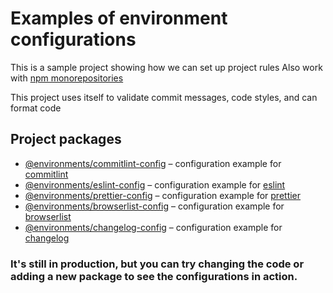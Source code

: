 # Examples of environment configurations

This is a sample project showing how we can set up project rules
Also work with [npm monorepositories](https://docs.npmjs.com/cli/v7/using-npm/workspaces)

This project uses itself to validate commit messages, code styles, and can format code

## Project packages

- [@environments/commitlint-config](packages/commitlint) – configuration example for [commitlint]
- [@environments/eslint-config](packages/eslint) – configuration example for [eslint]
- [@environments/prettier-config](packages/prettier) – configuration example for [prettier]
- [@environments/browserlist-config](packages/browserlist) – configuration example for [browserlist]
- [@environments/changelog-config](packages/changelog) – configuration example for [changelog]

### It's still in production, but you can try changing the code or adding a new package to see the configurations in action.

[commitlint]: https://commitlint.js.org/
[eslint]: https://eslint.org/
[prettier]: https://prettier.io/
[browserlist]: https://github.com/browserslist/browserslist
[changelog]: https://www.conventionalcommits.org/en/v1.0.0/
